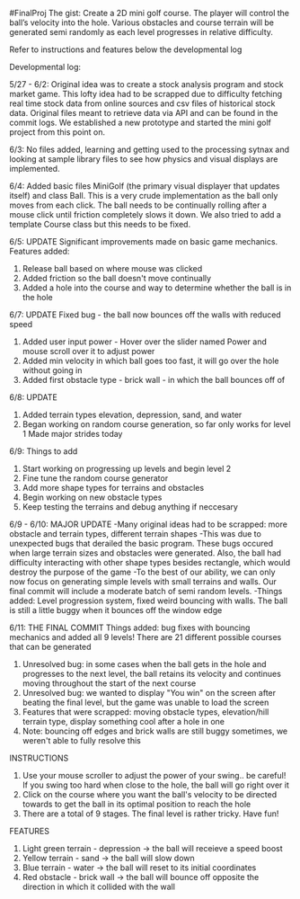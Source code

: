#FinalProj 
The gist: Create a 2D mini golf course. The player will control the ball’s velocity into the hole. Various obstacles and course terrain will be generated semi randomly as each level progresses in relative difficulty. 

Refer to instructions and features below the developmental log

Developmental log:

5/27 - 6/2:  Original idea was to create a stock analysis program and stock market game. This lofty idea had to be scrapped due to difficulty fetching real time stock data from online sources and csv files of historical stock data. Original files meant to retrieve data via API and  can be found in the commit logs. We established a new prototype and started the mini golf project from this point on.

6/3: No files added, learning and getting used to the processing sytnax and looking at sample library files to see how physics and visual displays are implemented. 

6/4: Added basic files MiniGolf (the primary visual displayer that updates itself) and class Ball. This is a very crude implementation as the ball only moves from each click. The ball needs to be continually rolling after a mouse click until friction completely slows it down. We also tried to add a template Course class but this needs to be fixed.

6/5: UPDATE
Significant improvements made on basic game mechanics.
Features added:
1) Release ball based on where mouse was clicked
2) Added friction so the ball doesn't move continually
3) Added a hole into the course and way to determine whether the ball is in the hole

6/7: UPDATE
Fixed bug - the ball now bounces off the walls with reduced speed 
1) Added user input power - Hover over the slider named Power and mouse scroll over it to adjust power
2) Added min velocity in which ball goes too fast, it will go over the hole without going in
3) Added first obstacle type - brick wall - in which the ball bounces off of

6/8: UPDATE
1) Added terrain types elevation, depression, sand, and water
2) Began working on random course generation, so far only works for level 1
Made major strides today

6/9: Things to add
1) Start working on progressing up levels and begin level 2
2) Fine tune the random course generator
3) Add more shape types for terrains and obstacles
4) Begin working on new obstacle types
5) Keep testing the terrains and debug anything if neccesary

6/9 - 6/10: MAJOR UPDATE
-Many original ideas had to be scrapped: more obstacle and terrain types, different terrain shapes
-This was due to unexpected bugs that derailed the basic program. These bugs occured when large terrain sizes and obstacles were generated. Also, the ball had difficulty interacting with other shape types besides rectangle, which would destroy the purpose of the game
-To the best of our ability, we can only now focus on generating simple levels with small terrains and walls. Our final commit will include a moderate batch of semi random levels. 
-Things added: Level progression system, fixed weird bouncing with walls. The ball is still a little buggy when it bounces off the window edge

6/11: THE FINAL COMMIT
Things added: bug fixes with bouncing mechanics and added all 9 levels! There are 21 different possible courses that can be generated
1) Unresolved bug: in some cases when the ball gets in the hole and progresses to the next level, the ball retains its velocity and continues moving throughout the start of the next course
2) Unresolved bug: we wanted to display "You win" on the screen after beating the final level, but the game was unable to load the screen
3) Features that were scrapped: moving obstacle types, elevation/hill terrain type, display something cool after a hole in one
4) Note: bouncing off edges and brick walls are still buggy sometimes, we weren't able to fully resolve this

INSTRUCTIONS 
1) Use your mouse scroller to adjust the power of your swing.. be careful! If you swing too hard when close to the hole, the ball will go right over it
2) Click on the course where you want the ball's velocity to be directed towards to get the ball in its optimal position to reach the hole
3) There are a total of 9 stages. The final level is rather tricky. Have fun!

FEATURES
1) Light green terrain - depression -> the ball will receieve a speed boost
2) Yellow terrain - sand -> the ball will slow down
3) Blue terrain - water -> the ball will reset to its initial coordinates
4) Red obstacle - brick wall -> the ball will bounce off opposite the direction in which it collided with the wall



